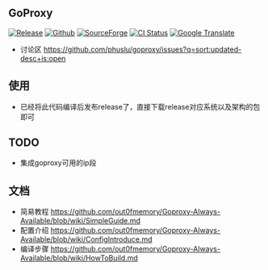 ## GoProxy
[![Release](https://img.shields.io/badge/%20git.io-goproxy-blue.svg?style=social)](https://github.com/phuslu/goproxy/releases) [![Github](https://img.shields.io/github/release/phuslu/goproxy-ci.svg?label=github)](https://github.com/phuslu/goproxy-ci/releases) [![SourceForge](http://goproxy.sourceforge.net/?badge)](https://sourceforge.net/projects/goproxy/files/) [![CI Status](https://img.shields.io/travis/phuslu/goproxy/master.svg)](https://travis-ci.org/phuslu/goproxy/builds) [![Google Translate](https://cloud.githubusercontent.com/assets/195836/18816427/627edf0c-837c-11e6-8bd8-3d685264f303.png)](https://translate.google.com/translate?hl=en&sl=zh-CN&tl=en&u=https%3A%2F%2Fgithub.com%2Fphuslu%2Fgoproxy)

* 讨论区 https://github.com/phuslu/goproxy/issues?q=sort:updated-desc+is:open

## 使用 
* 已经将此代码编译后发布release了，直接下载release对应系统以及架构的包即可

## TODO
* 集成goproxy可用的ip段

## 文档
* 简易教程 https://github.com/out0fmemory/Goproxy-Always-Available/blob/wiki/SimpleGuide.md
* 配置介绍 https://github.com/out0fmemory/Goproxy-Always-Available/blob/wiki/ConfigIntroduce.md
* 编译步骤 https://github.com/out0fmemory/Goproxy-Always-Available/blob/wiki/HowToBuild.md
